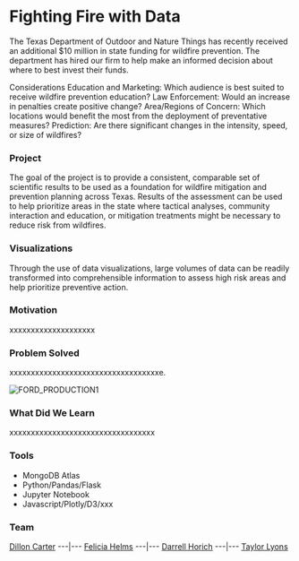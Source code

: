 




      
#                                               Fighting Fire with Data


The Texas Department of Outdoor and Nature Things has recently received an additional $10 million in state funding for wildfire prevention. The department has hired our firm to help make an informed decision about where to best invest their funds.

Considerations
Education and Marketing: Which audience is best suited to receive wildfire prevention education?
Law Enforcement: Would an increase in penalties create positive change?
Area/Regions of Concern: Which locations would benefit the most from the deployment of preventative measures?
Prediction: Are there significant changes in the intensity, speed, or size of wildfires?

### Project
The goal of the project is to provide a consistent, comparable set of scientific results to be used as a foundation for wildfire mitigation and prevention planning across Texas. Results of the assessment can be used to help prioritize areas in the state where tactical analyses, community interaction and education, or mitigation treatments might be necessary to reduce risk from wildfires.





### Visualizations

Through the use of data visualizations, large volumes of data can be readily transformed into comprehensible information to assess high risk areas and help prioritize preventive action. 






### Motivation
xxxxxxxxxxxxxxxxxxxx


### Problem Solved
xxxxxxxxxxxxxxxxxxxxxxxxxxxxxxxxxxxe.




![FORD_PRODUCTION1](https://user-images.githubusercontent.com/82190357/129466043-8d780366-1c1c-431d-95fc-60e0d9bcf1ec.jpg)

### What Did We Learn
xxxxxxxxxxxxxxxxxxxxxxxxxxxxxxxxxx





### Tools
- MongoDB Atlas
- Python/Pandas/Flask
- Jupyter Notebook
- Javascript/Plotly/D3/xxx






### Team
[Dillon Carter](https://github.com/xxxx)
---|---
[Felicia Helms](https://github.com/xxxx)
---|---
[Darrell Horich](https://github.com/xxxxx)
---|---
[Taylor Lyons](https://github.com/xxxx)








